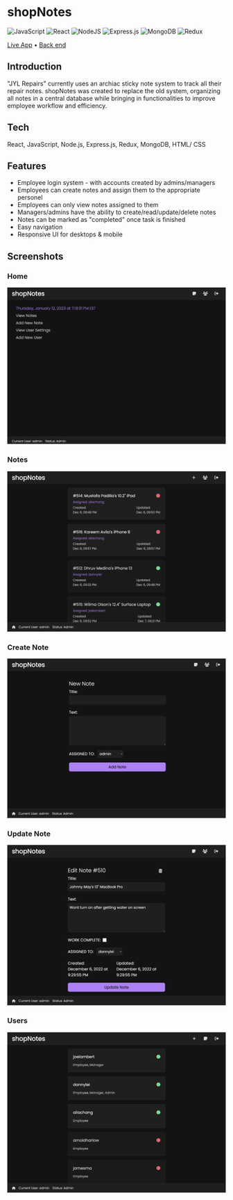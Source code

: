 # shopNotes
![JavaScript](https://img.shields.io/badge/javascript-%23323330.svg?style=for-the-badge&logo=javascript&logoColor=%23F7DF1E)
![React](https://img.shields.io/badge/react-%2320232a.svg?style=for-the-badge&logo=react&logoColor=%2361DAFB)
![NodeJS](https://img.shields.io/badge/node.js-6DA55F?style=for-the-badge&logo=node.js&logoColor=white)
![Express.js](https://img.shields.io/badge/express.js-%23404d59.svg?style=for-the-badge&logo=express&logoColor=%2361DAFB)
![MongoDB](https://img.shields.io/badge/MongoDB-%234ea94b.svg?style=for-the-badge&logo=mongodb&logoColor=white)
![Redux](https://img.shields.io/badge/redux-%23593d88.svg?style=for-the-badge&logo=redux&logoColor=white)

<a href="https://jyl-notes.onrender.com/">Live App</a> • 
<a href="https://github.com/jianylei/notes_app_backend">Back end</a><br>

## Introduction
"JYL Repairs" currently uses an archiac sticky note system to track all their repair notes. shopNotes was created to replace the old system, organizing all notes in a central database while bringing in functionalities to improve employee workflow and efficiency.

## Tech
React, JavaScript, Node.js, Express.js, Redux, MongoDB, HTML/ CSS

## Features
<ul>
  <li>Employee login system - with accounts created by admins/managers</li>  
  <li>Employees can create notes and assign them to the appropriate personel</li>  
  <li>Employees can only view notes assigned to them</li>  
  <li>Managers/admins have the ability to create/read/update/delete notes</li>
  <li>Notes can be marked as "completed" once task is finished</li>
  <li>Easy navigation</li>
  <li>Responsive UI for desktops & mobile</li> 
</ul>

## Screenshots
### Home
<img src="public/images/home.png">

### Notes
<img src="public/images/notesList.png">

### Create Note
<img src="public/images/createNote.png">

### Update Note
<img src="public/images/updateNote.png">

### Users
<img src="public/images/userList.png">
